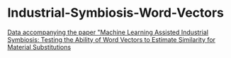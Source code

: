 # Industrial-Symbiosis-Word-Vectors
[Data accompanying the paper "Machine Learning Assisted Industrial Symbiosis: Testing the Ability of Word Vectors to Estimate Similarity for Material Substitutions](/Derived_data_used_to_create_figures_and_charts.zip)
